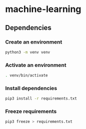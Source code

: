 # machine-learning

## Dependencies

### Create an environment

```bash
python3 -m venv venv
```

### Activate an environment

```bash
. venv/bin/activate
```

### Install dependencies
```bash
pip3 install -r requirements.txt
```

### Freeze requirements

```bash
pip3 freeze > requirements.txt
```

